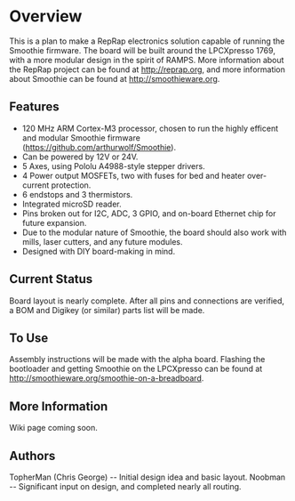 Overview
========
This is a plan to make a RepRap electronics solution capable of running the Smoothie firmware. The board will be built around the LPCXpresso 1769, with a more modular design in the spirit of RAMPS. More information about the RepRap project can be found at http://reprap.org, and more information about Smoothie can be found at http://smoothieware.org.

Features
--------
* 120 MHz ARM Cortex-M3 processor, chosen to run the highly efficent and modular Smoothie firmware (https://github.com/arthurwolf/Smoothie).
* Can be powered by 12V or 24V.
* 5 Axes, using Pololu A4988-style stepper drivers.
* 4 Power output MOSFETs, two with fuses for bed and heater over-current protection.
* 6 endstops and 3 thermistors.
* Integrated microSD reader.
* Pins broken out for I2C, ADC, 3 GPIO, and on-board Ethernet chip for future expansion.
* Due to the modular nature of Smoothie, the board should also work with mills, laser cutters, and any future modules.
* Designed with DIY board-making in mind.

Current Status
--------------
Board layout is nearly complete. After all pins and connections are verified, a BOM and Digikey (or similar) parts list will be made.

To Use
------
Assembly instructions will be made with the alpha board.
Flashing the bootloader and getting Smoothie on the LPCXpresso can be found at http://smoothieware.org/smoothie-on-a-breadboard.

More Information
----------------
Wiki page coming soon.

Authors
-------
TopherMan (Chris George) -- Initial design idea and basic layout.
Noobman -- Significant input on design, and completed nearly all routing.
